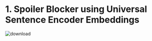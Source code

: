 # 1. Spoiler Blocker using Universal Sentence Encoder Embeddings

![download](https://github.com/Guggu-Gill/spoiler-blocker/assets/128667568/bf5b852d-b028-4762-ae15-0b892ab4efae)
